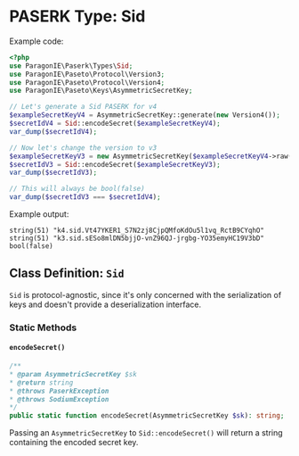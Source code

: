 # PASERK Type: Sid

Example code:

```php
<?php
use ParagonIE\Paserk\Types\Sid;
use ParagonIE\Paseto\Protocol\Version3;
use ParagonIE\Paseto\Protocol\Version4;
use ParagonIE\Paseto\Keys\AsymmetricSecretKey;

// Let's generate a Sid PASERK for v4
$exampleSecretKeyV4 = AsymmetricSecretKey::generate(new Version4());
$secretIdV4 = Sid::encodeSecret($exampleSecretKeyV4);
var_dump($secretIdV4);

// Now let's change the version to v3
$exampleSecretKeyV3 = new AsymmetricSecretKey($exampleSecretKeyV4->raw(), new Version3);
$secretIdV3 = Sid::encodeSecret($exampleSecretKeyV3);
var_dump($secretIdV3);

// This will always be bool(false)
var_dump($secretIdV3 === $secretIdV4);
```

Example output:

```
string(51) "k4.sid.Vt47YKER1_S7N2zj8CjpQMfoKdOu5l1vq_RctB9CYqhO"
string(51) "k3.sid.sESo8mlDN5bjjO-vnZ96QJ-jrgbg-YO35emyHC19V3bD"
bool(false)
```

## Class Definition: `Sid`

`Sid` is protocol-agnostic, since it's only concerned with the serialization
of keys and doesn't provide a deserialization interface.

### Static Methods

#### `encodeSecret()`

```php
/**
* @param AsymmetricSecretKey $sk
* @return string
* @throws PaserkException
* @throws SodiumException
*/
public static function encodeSecret(AsymmetricSecretKey $sk): string;
```

Passing an `AsymmetricSecretKey` to `Sid::encodeSecret()` will return a string containing
the encoded secret key.
